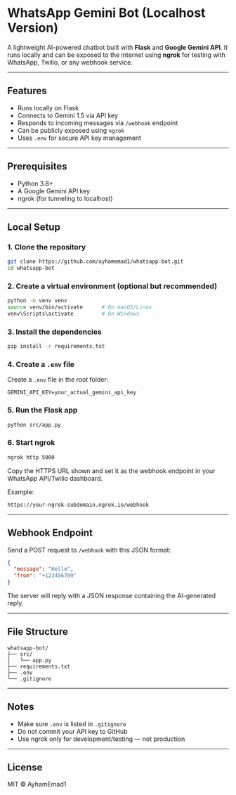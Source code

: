 # WhatsApp Gemini Bot (Localhost Version)

A lightweight AI-powered chatbot built with **Flask** and **Google Gemini API**. It runs locally and can be exposed to the internet using **ngrok** for testing with WhatsApp, Twilio, or any webhook service.

---

## Features

- Runs locally on Flask
- Connects to Gemini 1.5 via API key
- Responds to incoming messages via `/webhook` endpoint
- Can be publicly exposed using `ngrok`
- Uses `.env` for secure API key management

---

## Prerequisites

- Python 3.8+
- A Google Gemini API key
- ngrok (for tunneling to localhost)

---

## Local Setup

### 1. Clone the repository

```bash
git clone https://github.com/ayhamemad1/whatsapp-bot.git
cd whatsapp-bot
```

### 2. Create a virtual environment (optional but recommended)

```bash
python -m venv venv
source venv/bin/activate      # On macOS/Linux
venv\Scripts\activate         # On Windows
```

### 3. Install the dependencies

```bash
pip install -r requirements.txt
```

### 4. Create a `.env` file

Create a `.env` file in the root folder:

```env
GEMINI_API_KEY=your_actual_gemini_api_key
```

### 5. Run the Flask app

```bash
python src/app.py
```

### 6. Start ngrok

```bash
ngrok http 5000
```

Copy the HTTPS URL shown and set it as the webhook endpoint in your WhatsApp API/Twilio dashboard.

Example:
```
https://your-ngrok-subdomain.ngrok.io/webhook
```

---

## Webhook Endpoint

Send a POST request to `/webhook` with this JSON format:

```json
{
  "message": "Hello",
  "from": "+123456789"
}
```

The server will reply with a JSON response containing the AI-generated reply.

---

## File Structure

```
whatsapp-bot/
├── src/
│   └── app.py
├── requirements.txt
├── .env
└── .gitignore
```

---

## Notes

- Make sure `.env` is listed in `.gitignore`
- Do not commit your API key to GitHub
- Use ngrok only for development/testing — not production

---

## License

MIT © AyhamEmad1
